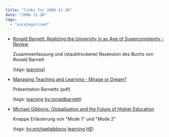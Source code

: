 ```yaml
---
title: "links for 2006-11-26"
date: "2006-11-26"
tags: 
  - "uncategorized"
---
```


- [Ronald Barnett: Realizing the University in an Age of Supercomplexity - Review](http://www.prs-ltsn.ac.uk/generic/solt/barnett.html)
    
    Zusammenfassung und (staubtrockene) Rezension des Buchs von Ronald Barnett
    
    (tags: [learning](http://del.icio.us/heinzwittenbrink/learning))
    
- [Managing Teaching and Learning - Mirage or Dream?](http://www.eair.nl/Riga/pdf/Barnettpowerpointfinalpaper.pdf)
    
    Präsentation Barnetts (pdf)
    
    (tags: [learning](http://del.icio.us/heinzwittenbrink/learning) [by:ronaldbarnett](http://del.icio.us/heinzwittenbrink/by:ronaldbarnett))
    
- [Michael Gibbons: Globalisation and the Future of Higher Education](http://www.bi.ulaval.ca/Globalisation-Universities/pages/actes/GibbonsMichael.pdf)
    
    Knappe Erläuterung von "Mode 1" und "Mode 2"
    
    (tags: [by:michaelgibbons](http://del.icio.us/heinzwittenbrink/by:michaelgibbons) [learning](http://del.icio.us/heinzwittenbrink/learning) [HE](http://del.icio.us/heinzwittenbrink/HE))
